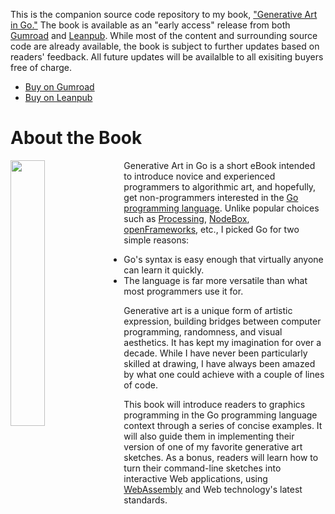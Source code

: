 This is the companion source code repository to my book, ["Generative Art in Go."](https://preslav.me/generative-art-in-golang/) The book is available as an "early access" release from both [Gumroad](https://gumroad.com/l/generative-art-in-golang) and [Leanpub](https://leanpub.com/generative-art-in-golang). While most of the content and surrounding source code are already available, the book is subject to further updates based on readers' feedback. All future updates will be availalble to all exisiting buyers free of charge.

- [Buy on Gumroad](https://gumroad.com/l/generative-art-in-golang)
- [Buy on Leanpub](https://leanpub.com/generative-art-in-golang)

# About the Book

<img align="left" src="https://d2sofvawe08yqg.cloudfront.net/generative-art-in-golang/hero?1609949259" style="padding-right: 12px" width="33%">

Generative Art in Go is a short eBook intended to introduce novice and experienced programmers to algorithmic art, and hopefully, get non-programmers interested in the [Go programming language](https://golang.org/). Unlike popular choices such as [Processing](https://processing.org/), [NodeBox](https://www.nodebox.net/), [openFrameworks](https://openframeworks.cc/), etc., I picked Go for two simple reasons:

-   Go's syntax is easy enough that virtually anyone can learn it quickly.
-   The language is far more versatile than what most programmers use it for.

Generative art is a unique form of artistic expression, building bridges between computer programming, randomness, and visual aesthetics. It has kept my imagination for over a decade. While I have never been particularly skilled at drawing, I have always been amazed by what one could achieve with a couple of lines of code.
 
This book will introduce readers to graphics programming in the Go programming language context through a series of concise examples. It will also guide them in implementing their version of one of my favorite generative art sketches. As a bonus, readers will learn how to turn their command-line sketches into interactive Web applications, using [WebAssembly](https://webassembly.org/) and Web technology's latest standards.